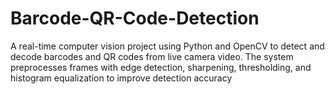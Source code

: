 # Barcode-QR-Code-Detection
A real-time computer vision project using Python and OpenCV to detect and decode barcodes and QR codes from live camera video. The system preprocesses frames with edge detection, sharpening, thresholding, and histogram equalization to improve detection accuracy
